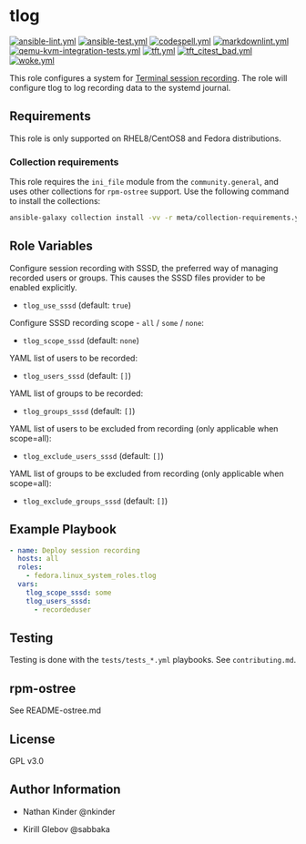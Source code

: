 # tlog

[![ansible-lint.yml](https://github.com/fedora.linux_system_roles.tlog/actions/workflows/ansible-lint.yml/badge.svg)](https://github.com/fedora.linux_system_roles.tlog/actions/workflows/ansible-lint.yml) [![ansible-test.yml](https://github.com/fedora.linux_system_roles.tlog/actions/workflows/ansible-test.yml/badge.svg)](https://github.com/fedora.linux_system_roles.tlog/actions/workflows/ansible-test.yml) [![codespell.yml](https://github.com/fedora.linux_system_roles.tlog/actions/workflows/codespell.yml/badge.svg)](https://github.com/fedora.linux_system_roles.tlog/actions/workflows/codespell.yml) [![markdownlint.yml](https://github.com/fedora.linux_system_roles.tlog/actions/workflows/markdownlint.yml/badge.svg)](https://github.com/fedora.linux_system_roles.tlog/actions/workflows/markdownlint.yml) [![qemu-kvm-integration-tests.yml](https://github.com/fedora.linux_system_roles.tlog/actions/workflows/qemu-kvm-integration-tests.yml/badge.svg)](https://github.com/fedora.linux_system_roles.tlog/actions/workflows/qemu-kvm-integration-tests.yml) [![tft.yml](https://github.com/fedora.linux_system_roles.tlog/actions/workflows/tft.yml/badge.svg)](https://github.com/fedora.linux_system_roles.tlog/actions/workflows/tft.yml) [![tft_citest_bad.yml](https://github.com/fedora.linux_system_roles.tlog/actions/workflows/tft_citest_bad.yml/badge.svg)](https://github.com/fedora.linux_system_roles.tlog/actions/workflows/tft_citest_bad.yml) [![woke.yml](https://github.com/fedora.linux_system_roles.tlog/actions/workflows/woke.yml/badge.svg)](https://github.com/fedora.linux_system_roles.tlog/actions/workflows/woke.yml)

This role configures a system for [Terminal session
recording](https://github.com/scribery). The role will configure tlog to log
recording data to the systemd journal.

## Requirements

This role is only supported on RHEL8/CentOS8 and Fedora distributions.

### Collection requirements

This role requires the `ini_file` module from the `community.general`, and uses
other collections for `rpm-ostree` support.  Use the following command to
install the collections:

```bash
ansible-galaxy collection install -vv -r meta/collection-requirements.yml
```

## Role Variables

Configure session recording with SSSD, the preferred way of managing recorded
users or groups. This causes the SSSD files provider to be enabled explicitly.

- `tlog_use_sssd` (default: `true`)

Configure SSSD recording scope - `all` / `some` / `none`:

- `tlog_scope_sssd` (default: `none`)

YAML list of users to be recorded:

- `tlog_users_sssd` (default: `[]`)

YAML list of groups to be recorded:

- `tlog_groups_sssd` (default: `[]`)

YAML list of users to be excluded from recording (only applicable when
scope=all):

- `tlog_exclude_users_sssd` (default: `[]`)

YAML list of groups to be excluded from recording (only applicable when
scope=all):

- `tlog_exclude_groups_sssd` (default: `[]`)

## Example Playbook

```yaml
- name: Deploy session recording
  hosts: all
  roles:
    - fedora.linux_system_roles.tlog
  vars:
    tlog_scope_sssd: some
    tlog_users_sssd:
      - recordeduser
```

## Testing

Testing is done with the `tests/tests_*.yml` playbooks.  See `contributing.md`.

## rpm-ostree

See README-ostree.md

## License

GPL v3.0

## Author Information

- Nathan Kinder @nkinder

- Kirill Glebov @sabbaka
